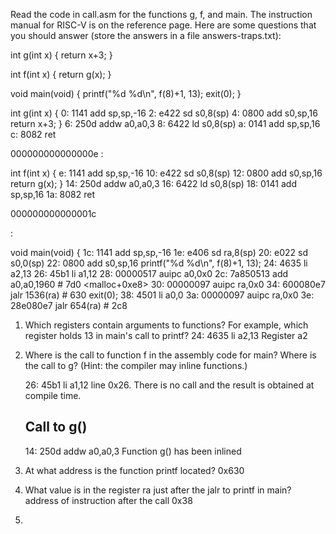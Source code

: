 Read the code in call.asm for the functions g, f, and main. The instruction manual for RISC-V is on the reference page. 
Here are some questions that you should answer (store the answers in a file answers-traps.txt):

int g(int x) {
  return x+3;
}

int f(int x) {
  return g(x);
}

void main(void) {
  printf("%d %d\n", f(8)+1, 13);
  exit(0);
}

int g(int x) {
   0:	1141                	add	sp,sp,-16
   2:	e422                	sd	s0,8(sp)
   4:	0800                	add	s0,sp,16
  return x+3;
}
   6:	250d                	addw	a0,a0,3
   8:	6422                	ld	s0,8(sp)
   a:	0141                	add	sp,sp,16
   c:	8082                	ret

000000000000000e <f>:

int f(int x) {
   e:	1141                	add	sp,sp,-16
  10:	e422                	sd	s0,8(sp)
  12:	0800                	add	s0,sp,16
  return g(x);
}
  14:	250d                	addw	a0,a0,3
  16:	6422                	ld	s0,8(sp)
  18:	0141                	add	sp,sp,16
  1a:	8082                	ret

000000000000001c <main>:

void main(void) {
  1c:	1141                	add	sp,sp,-16
  1e:	e406                	sd	ra,8(sp)
  20:	e022                	sd	s0,0(sp)
  22:	0800                	add	s0,sp,16
  printf("%d %d\n", f(8)+1, 13);
  24:	4635                	li	a2,13
  26:	45b1                	li	a1,12
  28:	00000517          	auipc	a0,0x0
  2c:	7a850513          	add	a0,a0,1960 # 7d0 <malloc+0xe8>
  30:	00000097          	auipc	ra,0x0
  34:	600080e7          	jalr	1536(ra) # 630 <printf>
  exit(0);
  38:	4501                	li	a0,0
  3a:	00000097          	auipc	ra,0x0
  3e:	28e080e7          	jalr	654(ra) # 2c8 <exit>


1. Which registers contain arguments to functions? For example, which register holds 13 in main's call to printf? 
  24:	4635                	li	a2,13
  Register a2

2. Where is the call to function f in the assembly code for main? Where is the call to g? (Hint: the compiler may inline functions.) 

      26:	45b1                	li	a1,12
      line 0x26. There is no call and the result is obtained at compile time.
    ## Call to g() ##
      14:	250d                	addw	a0,a0,3
      Function g() has been inlined

3. At what address is the function printf located? 
    0x630
4. What value is in the register ra just after the jalr to printf in main? 
    address of instruction after the call
    0x38
5. 

